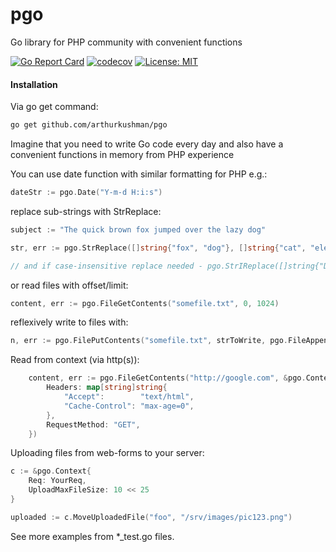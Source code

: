 # pgo
Go library for PHP community with convenient functions

[![Go Report Card](https://goreportcard.com/badge/github.com/arthurkushman/pgo)](https://goreportcard.com/report/github.com/arthurkushman/pgo)
[![codecov](https://codecov.io/gh/arthurkushman/pgo/branch/master/graph/badge.svg)](https://codecov.io/gh/arthurkushman/pgo)
[![License: MIT](https://img.shields.io/badge/License-MIT-blue.svg)](https://opensource.org/licenses/MIT)

#### Installation 

Via go get command:
```bash
go get github.com/arthurkushman/pgo
```

Imagine that you need to write Go code every day and also have a convenient functions in memory from PHP experience

You can use date function with similar formatting for PHP e.g.:

```go
dateStr := pgo.Date("Y-m-d H:i:s")
```

replace sub-strings with StrReplace:
```go
subject := "The quick brown fox jumped over the lazy dog"

str, err := pgo.StrReplace([]string{"fox", "dog"}, []string{"cat", "elephant"}, subject)

// and if case-insensitive replace needed - pgo.StrIReplace([]string{"DOG", "QuiCK"}, []string{"fox", "slow"}, subject) 
```

or read files with offset/limit: 
```go
content, err := pgo.FileGetContents("somefile.txt", 0, 1024)
```

reflexively write to files with:
```go
n, err := pgo.FilePutContents("somefile.txt", strToWrite, pgo.FileAppend)
```

Read from context (via http(s)):
```go
	content, err := pgo.FileGetContents("http://google.com", &pgo.Context{
		Headers: map[string]string{
			"Accept":        "text/html",
			"Cache-Control": "max-age=0",
		},
		RequestMethod: "GET",
	})
```

Uploading files from web-forms to your server:
```go
c := &pgo.Context{
	Req: YourReq,
	UploadMaxFileSize: 10 << 25 
}

uploaded := c.MoveUploadedFile("foo", "/srv/images/pic123.png")
```

See more examples from *_test.go files.